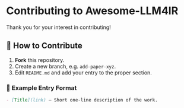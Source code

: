 # Contributing to Awesome-LLM4IR

Thank you for your interest in contributing!

## 🧩 How to Contribute

1. **Fork** this repository.
2. Create a new branch, e.g. `add-paper-xyz`.
3. Edit `README.md` and add your entry to the proper section.

### 📄 Example Entry Format

```markdown
- [Title](link) — Short one-line description of the work.
```
